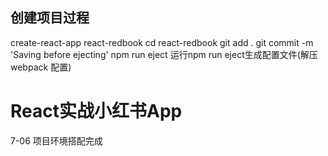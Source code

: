 ## 创建项目过程
create-react-app react-redbook
cd react-redbook
git add .
git commit -m 'Saving before ejecting'
npm run eject  运行npm run eject生成配置文件(解压 webpack 配置)

# React实战小红书App
7-06 项目环境搭配完成

